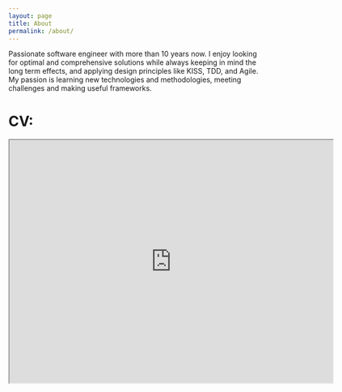 ```yaml
---
layout: page
title: About
permalink: /about/
---
```

Passionate software engineer with more than 10 years now. I enjoy looking for optimal and comprehensive solutions while always keeping in mind the long term effects, and applying design principles like KISS, TDD, and Agile. My passion is learning new technologies and methodologies, meeting challenges and making useful frameworks.

# CV:

<iframe src="https://drive.google.com/file/d/13qUkXGDQHi8eZ-npBEC-HVqaMGpJt-OS/preview" width="640" height="480"></iframe>
